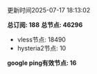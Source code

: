 更新时间2025-07-17 18:13:02

**总订阅: 188**
**总节点: 46296**
- vless节点: 18490
- hysteria2节点: 10

**google ping有效节点: 16**
